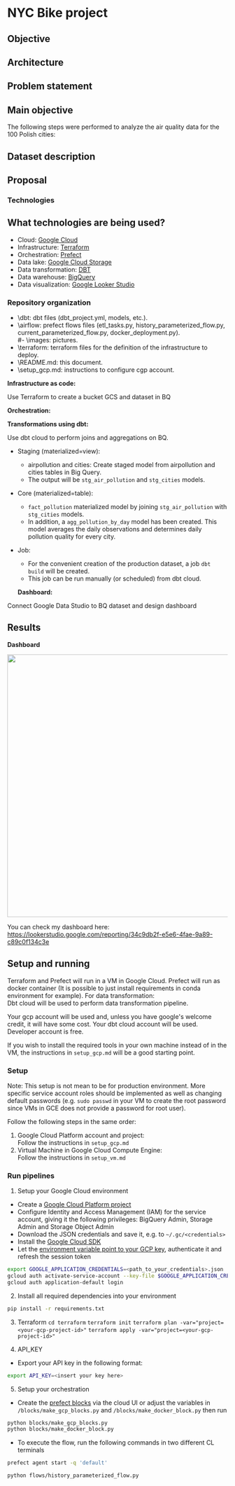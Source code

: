 # NYC Bike project

## Objective



## Architecture


## Problem statement




## Main objective

The following steps were performed to analyze the air quality data for the 100 Polish cities:



## Dataset description






## Proposal

### Technologies
## What technologies are being used?
- Cloud: [Google Cloud](https://cloud.google.com)
- Infrastructure: [Terraform](https://www.terraform.io/)
- Orchestration: [Prefect](https://www.prefect.io/)
- Data lake: [Google Cloud Storage](https://cloud.google.com/storage)
- Data transformation: [DBT](https://www.getdbt.com/)
- Data warehouse: [BigQuery](https://cloud.google.com/bigquery)
- Data visualization: [Google Looker Studio](https://cloud.google.com/looker)


### Repository organization
- \dbt: dbt files (dbt_project.yml, models, etc.).
- \airflow: prefect flows files (etl_tasks.py, history_parameterized_flow.py, current_parameterized_flow.py, docker_deployment.py).  
#- \images: pictures.  
- \terraform: terraform files for the definition of the infrastructure to deploy.  
- \README.md: this document.  
- \setup_gcp.md: instructions to configure cgp account.  
  

**Infrastructure as code:**  

Use Terraform to create a bucket GCS and dataset in BQ  

  **Orchestration:**  


**Transformations using dbt:**  
  
  Use dbt cloud to perform joins and aggregations on BQ.  
  - Staging (materialized=view):  
    - airpollution and cities: Create staged model from airpollution and cities tables in Big Query.  
    - The output will be `stg_air_pollution` and `stg_cities` models.  
       
  - Core (materialized=table):
    - `fact_pollution` materialized model by joining `stg_air_pollution` with `stg_cities` models. 
    - In addition, a `agg_pollution_by_day` model has been created. This model averages the daily observations and determines daily pollution quality for every city. 
  - Job:
    - For the convenient creation of the production dataset, a job `dbt build` will be created.
    - This job can be run manually (or scheduled) from dbt cloud.

    **Dashboard:**  
  
  Connect Google Data Studio to BQ dataset and design dashboard  

  ## Results

**Dashboard**

<p align="left">
<img src="images/example_dashboard.JPG" width="600">
</p>

You can check my dashboard here:
https://lookerstudio.google.com/reporting/34c9db2f-e5e6-4fae-9a89-c89c0f134c3e

## Setup and running

Terraform and Prefect will run in a VM in Google Cloud. Prefect will run as docker container (It is possible to just install requirements in conda environment for example).
For data transformation:  
Dbt cloud will be used to perform data transformation pipeline.  
  
Your gcp account will be used and, unless you have google's welcome credit, it will have some cost.
Your dbt cloud account will be used. Developer account is free.

If you wish to install the required tools in your own machine instead of in the VM, the instructions in `setup_gcp.md` will be a good starting point.

### Setup

Note: This setup is not mean to be for production environment. More specific service account roles should be implemented as well as changing default passwords (e.g. `sudo passwd` in your VM to create the root password since VMs in GCE does not provide a password for root user).

Follow the following steps in the same order:
1. Google Cloud Platform account and project:  
  Follow the instructions in `setup_gcp.md`  
2. Virtual Machine in Google Cloud Compute Engine:  
  Follow the instructions in `setup_vm.md`

### Run pipelines
1. Setup your Google Cloud environment
- Create a [Google Cloud Platform project](https://console.cloud.google.com/cloud-resource-manager)
- Configure Identity and Access Management (IAM) for the service account, giving it the following privileges: BigQuery Admin, Storage Admin and Storage Object Admin
- Download the JSON credentials and save it, e.g. to `~/.gc/<credentials>`
- Install the [Google Cloud SDK](https://cloud.google.com/sdk/docs/install-sdk)
- Let the [environment variable point to your GCP key](https://cloud.google.com/docs/authentication/application-default-credentials#GAC), authenticate it and refresh the session token
```bash
export GOOGLE_APPLICATION_CREDENTIALS=<path_to_your_credentials>.json
gcloud auth activate-service-account --key-file $GOOGLE_APPLICATION_CREDENTIALS
gcloud auth application-default login
```
2. Install all required dependencies into your environment
```bash
pip install -r requirements.txt
```
3. Terraform
`cd terraform`
`terraform init`
`terraform plan -var="project=<your-gcp-project-id>"`
`terraform apply -var="project=<your-gcp-project-id>"`

4. API_KEY
- Export your API key in the following format:
```bash
export API_KEY=<insert your key here>
```

5. Setup your orchestration

- Create the [prefect blocks](https://docs.prefect.io/concepts/blocks/) via the cloud UI or adjust the variables in `/blocks/make_gcp_blocks.py` and `/blocks/make_docker_block.py` then run
```bash
python blocks/make_gcp_blocks.py
python blocks/make_docker_block.py
```
- To execute the flow, run the following commands in two different CL terminals
```bash
prefect agent start -q 'default'
```
```bash
python flows/history_parameterized_flow.py
```
